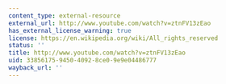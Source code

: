 ```yaml
---
content_type: external-resource
external_url: http://www.youtube.com/watch?v=ztnFV13zEao
has_external_license_warning: true
license: https://en.wikipedia.org/wiki/All_rights_reserved
status: ''
title: http://www.youtube.com/watch?v=ztnFV13zEao
uid: 33856175-9450-4092-8ce0-9e9e04486777
wayback_url: ''
---
```

